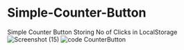 # Simple-Counter-Button
Simple Counter Button Storing No of Clicks in LocalStorage
![Screenshot (15)](https://github.com/user-attachments/assets/e8e50bc0-5117-4901-ae95-e9240be03cac)
![code CounterButton](https://github.com/user-attachments/assets/69728900-2d58-475d-b340-27a64c608e79)

